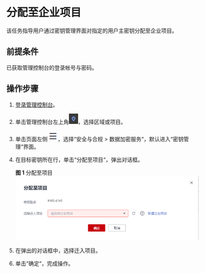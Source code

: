 # 分配至企业项目<a name="dew_01_7776"></a>

该任务指导用户通过密钥管理界面对指定的用户主密钥分配至企业项目。

## 前提条件<a name="section2256777914731"></a>

已获取管理控制台的登录帐号与密码。

## 操作步骤<a name="section12780185575716"></a>

1.  [登录管理控制台](https://console.huaweicloud.com)。
2.  单击管理控制台左上角![](figures/icon_region.png)，选择区域或项目。
3.  单击页面左侧![](figures/icon-servicelist.png)，选择“安全与合规  \>  数据加密服务“，默认进入“密钥管理“界面。
4.  在目标密钥所在行，单击“分配至项目“，弹出对话框。

    **图 1**  分配至项目<a name="fig21924288145410"></a>  
    ![](figures/分配至项目.png "分配至项目")

5.  在弹出的对话框中，选择迁入项目。
6.  单击“确定“，完成操作。

